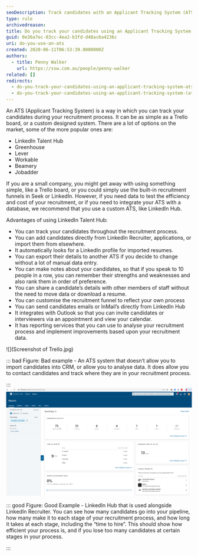```yaml
---
seoDescription: Track candidates with an Applicant Tracking System (ATS) like LinkedIn Talent Hub, Greenhouse, or Lever to streamline your recruitment process and gain valuable insights.
type: rule
archivedreason:
title: Do you track your candidates using an Applicant Tracking System (ATS)?
guid: 0e36a7ec-83cc-4ea2-b3fd-d48ac6a4236c
uri: do-you-use-an-ats
created: 2020-06-11T06:53:39.0000000Z
authors:
  - title: Penny Walker
    url: https://ssw.com.au/people/penny-walker
related: []
redirects:
  - do-you-track-your-candidates-using-an-applicant-tracking-system-ats
  - do-you-track-your-candidates-using-an-applicant-tracking-system-(ats)
---
```


An ATS (Applicant Tracking System) is a way in which you can track your candidates during your recruitment process. It can be as simple as a Trello board, or a custom designed system. There are a lot of options on the market, some of the more popular ones are:

<!--endintro-->

- LinkedIn Talent Hub
- Greenhouse
- Lever
- Workable
- Beamery
- Jobadder

If you are a small company, you might get away with using something simple, like a Trello board, or you could simply use the built-in recruitment funnels in Seek or LinkedIn. However, if you need data to test the efficiency and cost of your recruitment, or if you need to integrate your ATS with a database, we recommend that you use a custom ATS, like LinkedIn Hub.

Advantages of using LinkedIn Talent Hub:

- You can track your candidates throughout the recruitment process.
- You can add candidates directly from LinkedIn Recruiter, applications, or import them from elsewhere.
- It automatically looks for a LinkedIn profile for imported resumes.
- You can export their details to another ATS if you decide to change without a lot of manual data entry.
- You can make notes about your candidates, so that if you speak to 10 people in a row, you can remember their strengths and weaknesses and also rank them in order of preference.
- You can share a candidate’s details with other members of staff without the need to move data or download a resume.
- You can customise the recruitment funnel to reflect your own process
- You can send candidates emails or InMail’s directly from LinkedIn Hub
- It integrates with Outlook so that you can invite candidates or interviewers via an appointment and view your calendar.
- It has reporting services that you can use to analyse your recruitment process and implement improvements based upon your recruitment data.

![](Screenshot of Trello.jpg)

::: bad
Figure: Bad example - An ATS system that doesn’t allow you to import candidates into CRM, or allow you to analyse data. It does allow you to contact candidates and track where they are in your recruitment process.

:::
![](LinkedInHubReport1_1710232021939.png)

::: good
Figure: Good Example - LinkedIn Hub that is used alongside LinkedIn Recruiter. You can see how many candidates go into your pipeline, how many make it to each stage of your recruitment process, and how long it takes at each stage, including the “time to hire”. This should show how efficient your process is, and if you lose too many candidates at certain stages in your process.

:::
